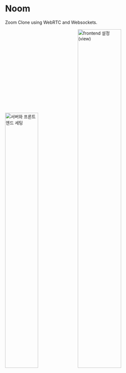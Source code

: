 # Noom

Zoom Clone using WebRTC and Websockets.

<div display="flex">
  <img width="46%" alt="서버와 프론트엔드 세팅" src="https://user-images.githubusercontent.com/45756853/135866084-d175a795-84ba-4836-ae66-c2fd418fc64f.png"/>
  <img width="53%" alt="frontend 설정(view)" src="https://user-images.githubusercontent.com/45756853/135866095-3d1003f9-7ccf-40a4-9bc7-7ed396b5e2d5.png"/>
</div>
